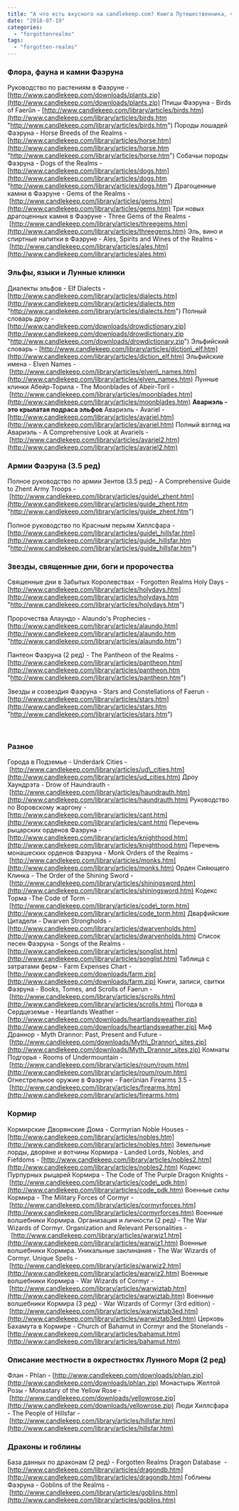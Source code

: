 ```yaml
---
title: "А что есть вкусного на candlekeep.com? Книга Путешественника, часть 1"
date: "2018-07-19"
categories: 
  - "forgottenrealms"
tags: 
  - "forgotten-realms"
---
```


### Флора, фауна и камни Фаэруна

Руководство по растениям в Фаэруне - [http://www.candlekeep.com/downloads/plants.zip](http://www.candlekeep.com/downloads/plants.zip) Птицы Фаэруна - Birds of Faerûn - [http://www.candlekeep.com/library/articles/birds.htm](http://www.candlekeep.com/library/articles/birds.htm "http://www.candlekeep.com/library/articles/birds.htm") Породы лошадей Фаэруна - Horse Breeds of the Realms - [http://www.candlekeep.com/library/articles/horse.htm](http://www.candlekeep.com/library/articles/horse.htm "http://www.candlekeep.com/library/articles/horse.htm") Собачьи породы Фаэруна - Dogs of the Realms - [http://www.candlekeep.com/library/articles/dogs.htm](http://www.candlekeep.com/library/articles/dogs.htm "http://www.candlekeep.com/library/articles/dogs.htm") Драгоценные камни в Фаэруне - Gems of the Realms - [http://www.candlekeep.com/library/articles/gems.htm](http://www.candlekeep.com/library/articles/gems.htm) Три новых драгоценных камня в Фаэруне - Three Gems of the Realms - [http://www.candlekeep.com/library/articles/threegems.htm](http://www.candlekeep.com/library/articles/threegems.htm) Эль, вино и спиртные напитки в Фаэруне - Ales, Spirits and Wines of the Realms - [http://www.candlekeep.com/library/articles/ales.htm](http://www.candlekeep.com/library/articles/ales.htm)

### Эльфы, языки и Лунные клинки

Диалекты эльфов - Elf Dialects - [http://www.candlekeep.com/library/articles/dialects.htm](http://www.candlekeep.com/library/articles/dialects.htm "http://www.candlekeep.com/library/articles/dialects.htm") Полный словарь дроу - [http://www.candlekeep.com/downloads/drowdictionary.zip](http://www.candlekeep.com/downloads/drowdictionary.zip "http://www.candlekeep.com/downloads/drowdictionary.zip") Эльфийский словарь - [http://www.candlekeep.com/library/articles/diction\_elf.htm](http://www.candlekeep.com/library/articles/diction_elf.htm) Эльфийские имена - Elven Names - [http://www.candlekeep.com/library/articles/elven\_names.htm](http://www.candlekeep.com/library/articles/elven_names.htm) Лунные клинки Абейр-Торила - The Moonblades of Abeir-Toril - [http://www.candlekeep.com/library/articles/moonblades.htm](http://www.candlekeep.com/library/articles/moonblades.htm) **Авариэль - это крылатая подраса эльфов** Авариэль - Avariel - [http://www.candlekeep.com/library/articles/avariel.htm](http://www.candlekeep.com/library/articles/avariel.htm) Полный взгляд на Авариэль - A Comprehensive Look at Avariels - [http://www.candlekeep.com/library/articles/avariel2.htm](http://www.candlekeep.com/library/articles/avariel2.htm)

### Армии Фаэруна (3.5 ред)

Полное руководство по армии Зентов (3.5 ред) - A Comprehensive Guide to Zhent Army Troops - [http://www.candlekeep.com/library/articles/guide\_zhent.htm](http://www.candlekeep.com/library/articles/guide_zhent.htm "http://www.candlekeep.com/library/articles/guide_zhent.htm")

Полное руководство по Красным перьям Хиллсфара - [http://www.candlekeep.com/library/articles/guide\_hillsfar.htm](http://www.candlekeep.com/library/articles/guide_hillsfar.htm "http://www.candlekeep.com/library/articles/guide_hillsfar.htm")

### Звезды, священные дни, боги и пророчества

Священные дни в Забытых Королевствах - Forgotten Realms Holy Days - [http://www.candlekeep.com/library/articles/holydays.htm](http://www.candlekeep.com/library/articles/holydays.htm "http://www.candlekeep.com/library/articles/holydays.htm")

Пророчества Алаундо - Alaundo's Prophecies - [http://www.candlekeep.com/library/articles/alaundo.htm](http://www.candlekeep.com/library/articles/alaundo.htm "http://www.candlekeep.com/library/articles/alaundo.htm")

Пантеон Фаэруна (2 ред) - The Pantheon of the Realms - [http://www.candlekeep.com/library/articles/pantheon.htm](http://www.candlekeep.com/library/articles/pantheon.htm "http://www.candlekeep.com/library/articles/pantheon.htm")

Звезды и созвездия Фаэруна - Stars and Constellations of Faerun - [http://www.candlekeep.com/library/articles/stars.htm](http://www.candlekeep.com/library/articles/stars.htm "http://www.candlekeep.com/library/articles/stars.htm")

 

### Разное

Города в Подземье - Underdark Cities - [http://www.candlekeep.com/library/articles/ud\_cities.htm](http://www.candlekeep.com/library/articles/ud_cities.htm) Дроу Хаундрэта - Drow of Haundrauth - [http://www.candlekeep.com/library/articles/haundrauth.htm](http://www.candlekeep.com/library/articles/haundrauth.htm) Руководство по Воровскому жаргону - [http://www.candlekeep.com/library/articles/cant.htm](http://www.candlekeep.com/library/articles/cant.htm) Перечень рыцарских орденов Фаэруна - [http://www.candlekeep.com/library/articles/knighthood.htm](http://www.candlekeep.com/library/articles/knighthood.htm) Перечень монашеских орденов Фаэруна - Monk Orders of the Realms - [http://www.candlekeep.com/library/articles/monks.htm](http://www.candlekeep.com/library/articles/monks.htm) Орден Сияющего Клинка - The Order of the Shining Sword - [http://www.candlekeep.com/library/articles/shiningsword.htm](http://www.candlekeep.com/library/articles/shiningsword.htm) Кодекс Торма -The Code of Torm - [http://www.candlekeep.com/library/articles/code\_torm.htm](http://www.candlekeep.com/library/articles/code_torm.htm) Дварфийские Цитадели - Dwarven Strongholds - [http://www.candlekeep.com/library/articles/dwarvenholds.htm](http://www.candlekeep.com/library/articles/dwarvenholds.htm) Список песен Фаэруна - Songs of the Realms - [http://www.candlekeep.com/library/articles/songlist.htm](http://www.candlekeep.com/library/articles/songlist.htm) Таблица с затратами ферм - Farm Expenses Chart - [http://www.candlekeep.com/downloads/farm.zip](http://www.candlekeep.com/downloads/farm.zip) Книги, записи, свитки Фаэруна - Books, Tomes, and Scrolls of Faerun - [http://www.candlekeep.com/library/articles/scrolls.htm](http://www.candlekeep.com/library/articles/scrolls.htm) Погода в Сердцеземье - Heartlands Weather - [http://www.candlekeep.com/downloads/heartlandsweather.zip](http://www.candlekeep.com/downloads/heartlandsweather.zip) Миф Драннор - Myth Drannor: Past, Present and Future - [http://www.candlekeep.com/downloads/Myth\_Drannor\_sites.zip](http://www.candlekeep.com/downloads/Myth_Drannor_sites.zip) Комнаты Подгорья - Rooms of Undermountain - [http://www.candlekeep.com/library/articles/roum/roum.htm](http://www.candlekeep.com/library/articles/roum/roum.htm) Огнестрельное оружие в Фаэруне - Faerûnian Firearms 3.5 - [http://www.candlekeep.com/library/articles/firearms.htm](http://www.candlekeep.com/library/articles/firearms.htm)

### Кормир

Кормирские Дворянские Дома - Cormyrian Noble Houses - [http://www.candlekeep.com/library/articles/nobles.htm](http://www.candlekeep.com/library/articles/nobles.htm) Земельные лорды, дворяне и вотчины Кормира - Landed Lords, Nobles, and Fiefdoms - [http://www.candlekeep.com/library/articles/nobles2.htm](http://www.candlekeep.com/library/articles/nobles2.htm) Кодекс Пурпурных рыцарей Кормира - The Code of The Purple Dragon Knights - [http://www.candlekeep.com/library/articles/code\_pdk.htm](http://www.candlekeep.com/library/articles/code_pdk.htm) Военные силы Кормира - The Military Forces of Cormyr - [http://www.candlekeep.com/library/articles/cormyrforces.htm](http://www.candlekeep.com/library/articles/cormyrforces.htm) Военные волшебники Кормира. Организация и личности (2 ред) - The War Wizards of Cormyr. Organization and Relevant Personalities -  [http://www.candlekeep.com/library/articles/warwiz1.htm](http://www.candlekeep.com/library/articles/warwiz1.htm) Военные волшебники Кормира. Уникальные заклинания - The War Wizards of Cormyr. Unique Spells - [http://www.candlekeep.com/library/articles/warwiz2.htm](http://www.candlekeep.com/library/articles/warwiz2.htm) Военные волшебники Кормира - War Wizards of Cormyr - [http://www.candlekeep.com/library/articles/warwiztab.htm](http://www.candlekeep.com/library/articles/warwiztab.htm) Военные волшебники Кормира (3 ред) - War Wizards of Cormyr (3rd edition) - [http://www.candlekeep.com/library/articles/warwiztab3ed.htm](http://www.candlekeep.com/library/articles/warwiztab3ed.htm) Церковь Бахамута в Кормире - Church of Bahamut in Cormyr and the Stonelands -[http://www.candlekeep.com/library/articles/bahamut.htm](http://www.candlekeep.com/library/articles/bahamut.htm)

### Описание местности в окрестностях Лунного Моря (2 ред)

Флан - Phlan - [http://www.candlekeep.com/downloads/phlan.zip](http://www.candlekeep.com/downloads/phlan.zip) Монастырь Желтой Розы - Monastary of the Yellow Rose - [http://www.candlekeep.com/downloads/yellowrose.zip](http://www.candlekeep.com/downloads/yellowrose.zip) Люди Хиллсфара - The People of Hillsfar - [http://www.candlekeep.com/library/articles/hillsfar.htm](http://www.candlekeep.com/library/articles/hillsfar.htm)

### Драконы и гоблины

База данных по драконам (2 ред) - Forgotten Realms Dragon Database  -[http://www.candlekeep.com/library/articles/dragondb.htm](http://www.candlekeep.com/library/articles/dragondb.htm) Гоблины Фаэруна - Goblins of the Realms - [http://www.candlekeep.com/library/articles/goblins.htm](http://www.candlekeep.com/library/articles/goblins.htm)
